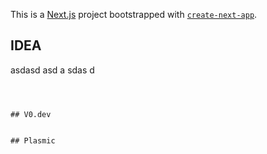 This is a [Next.js](https://nextjs.org) project bootstrapped with [`create-next-app`](https://nextjs.org/docs/app/api-reference/cli/create-next-app).

## IDEA

asdasd
asd
a
sdas
d
```



## V0.dev


## Plasmic

